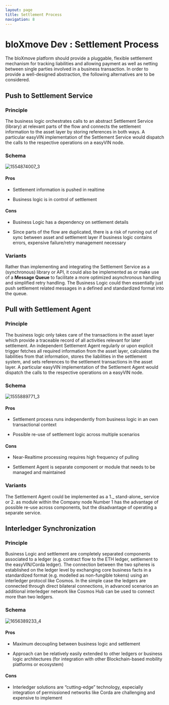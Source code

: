 ```yaml
---
layout: page
title: Settlement Process
navigation: 8
---
```



# bloXmove Dev : Settlement Process
The bloXmove platform should provide a pluggable, flexible settlement mechanism for tracking liabilities and allowing payment as well as netting between single parties involved in a business transaction. In order to provide a well-designed abstraction, the following alternatives are to be considered.

## Push to Settlement Service
### Principle
The business logic orchestrates calls to an abstract Settlement Service (library) at relevant parts of the flow and connects the settlement information to the asset layer by storing references in both ways. A particular easyVIN implementation of the Settlement Service would dispatch the calls to the respective operations on a easyVIN node.

### Schema
![1554874007_3](https://user-images.githubusercontent.com/88387526/166134532-d75b1cba-0671-4aea-ab27-6bc96029ef8e.png)

#### Pros

- Settlement information is pushed in realtime

- Business logic is in control of settlement

#### Cons

- Business Logic has a dependency on settlement details

- Since parts of the flow are duplicated, there is a risk of running out of sync between asset and settlement layer if business logic contains errors, expensive failure/retry management necessary


### Variants

Rather than implementing and integrating the Settlement Service as a (synchronous) library or API, it could also be implemented as or make use of a **Message Queue** to facilitate a more optimized asynchronous handling and simplified retry handling. The Business Logic could then essentially just push settlement related messages in a defined and standardized format into the queue.


## Pull with Settlement Agent
### Principle
The business logic only takes care of the transactions in the asset layer which provide a traceable record of all activities relevant for later settlement. An independent Settlement Agent regularly or upon explicit trigger fetches all required information from the asset layer, calculates the liabilities from that information, stores the liabilities in the settlement system, and sets references to the settlement transactions in the asset layer. A particular easyVIN implementation of the Settlement Agent would dispatch the calls to the respective operations on a easyVIN node.

### Schema
![1555889771_3](https://user-images.githubusercontent.com/88387526/166134543-5a44167d-5eda-4491-8f12-983c54b71571.png)



#### Pros

- Settlement process runs independently from business logic in an own transactional context

- Possible re-use of settlement logic across multiple scenarios

#### Cons

- Near-Realtime processing requires high frequency of pulling

- Settlement Agent is separate component or module that needs to be managed and maintained

### Variants
The Settlement Agent could be implemented as a
1._ stand-alone_ service or
2. as module within the Company node
Number 1 has the advantage of possible re-use across components, but the disadvantage of operating a separate service.

## Interledger Synchronization
### Principle
Business Logic and settlement are completely separated components associated to a ledger (e.g. contract flow to the ETH ledger, settlement to the easyVIN/Corda ledger). The connection between the two spheres is established on the ledger level by exchanging core business facts in a standardized format (e.g. modelled as non-fungible tokens) using an interledger protocol like Cosmos. In the simple case the ledgers are connected through direct bilateral connections, in advanced scenarios an additional interledger network like Cosmos Hub can be used to connect more than two ledgers.

### Schema

![1656389233_4](https://user-images.githubusercontent.com/88387526/166134577-fce9fd76-efad-4c90-917f-f4a2cc69cbc1.png)

#### Pros

- Maximum decoupling between business logic and settlement

- Approach can be relatively easily extended to other ledgers or business logic architectures (for integration with other Blockchain-based mobility platforms or ecosystem)


#### Cons

- Interledger solutions are “cutting-edge” technology, especially integration of permissioned networks like Corda are challenging and expensive to implement



